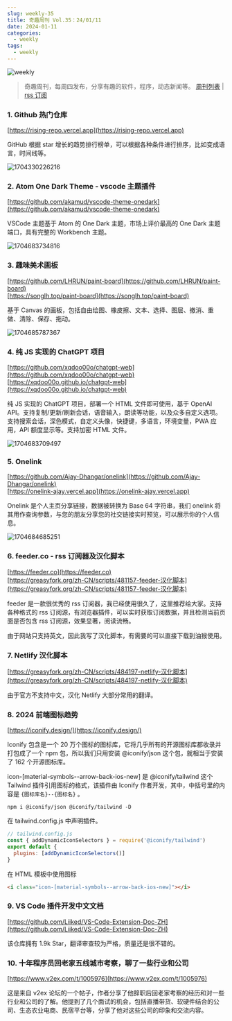 ```yaml
---
slug: weekly-35
title: 奇趣周刊 Vol.35：24/01/11
date: 2024-01-11
categories:
  - weekly
tags:
  - weekly
---
```


![weekly](https://imgurl.zishu.me/weekly.webp)

> 奇趣周刊，每周四发布，分享有趣的软件，程序，动态新闻等。 [周刊列表](/categories/weekly/) | [rss 订阅](/categories/weekly/index.xml)


### 1. Github 热门仓库

[https://rising-repo.vercel.app](https://rising-repo.vercel.app)

GitHub 根据 star 增长的趋势排行榜单，可以根据各种条件进行排序，比如变成语言，时间线等。

![1704330226216](https://imgurl.zishu.me/2024/01/1704330226216.webp)

### 2. Atom One Dark Theme - vscode 主题插件

[https://github.com/akamud/vscode-theme-onedark](https://github.com/akamud/vscode-theme-onedark)

VSCode 主题基于 Atom 的 One Dark 主题，市场上评价最高的 One Dark 主题端口，具有完整的 Workbench 主题。

![1704683734816](https://imgurl.zishu.me/2024/01/1704683734816.webp)

### 3. 趣味美术画板

[https://github.com/LHRUN/paint-board](https://github.com/LHRUN/paint-board)  
[https://songlh.top/paint-board](https://songlh.top/paint-board)  

基于 Canvas 的画板，包括自由绘图、橡皮擦、文本、选择、图层、撤消、重做、清除、保存、拖动。

![1704685787367](https://imgurl.zishu.me/2024/01/1704685787367.webp)

### 4. 纯 JS 实现的 ChatGPT 项目

[https://github.com/xqdoo00o/chatgpt-web](https://github.com/xqdoo00o/chatgpt-web)  
[https://xqdoo00o.github.io/chatgpt-web](https://xqdoo00o.github.io/chatgpt-web)  

纯 JS 实现的 ChatGPT 项目，部署一个 HTML 文件即可使用，基于 OpenAI API。支持复制/更新/刷新会话，语音输入，朗读等功能，以及众多自定义选项。支持搜索会话，深色模式，自定义头像，快捷键，多语言，环境变量，PWA 应用，API 额度显示等。支持加密 HTML 文件。

![1704683709497](https://imgurl.zishu.me/2024/01/1704683709497.webp)

### 5. Onelink

[https://github.com/Ajay-Dhangar/onelink](https://github.com/Ajay-Dhangar/onelink)  
[https://onelink-ajay.vercel.app](https://onelink-ajay.vercel.app)  

Onelink 是个人主页分享链接，数据被转换为 Base 64 字符串，我们 onelink 将其用作查询参数，与您的朋友分享您的社交链接实时预览，可以展示你的个人信息。

![1704684685251](https://imgurl.zishu.me/2024/01/1704684685251.webp)

### 6. feeder.co - rss 订阅器及汉化脚本

[https://feeder.co](https://feeder.co)  
[https://greasyfork.org/zh-CN/scripts/481157-feeder-汉化脚本](https://greasyfork.org/zh-CN/scripts/481157-feeder-汉化脚本) 

feeder 是一款很优秀的 rss 订阅器，我已经使用很久了，这里推荐给大家。支持各种格式的 rss 订阅源，有浏览器插件，可以实时获取订阅数据，并且检测当前页面是否包含 rss 订阅源，效果显著，阅读流畅。

由于网站只支持英文，因此我写了汉化脚本，有需要的可以直接下载到油猴使用。

### 7. Netlify 汉化脚本

[https://greasyfork.org/zh-CN/scripts/484197-netlify-汉化脚本](https://greasyfork.org/zh-CN/scripts/484197-netlify-汉化脚本)

由于官方不支持中文，汉化 Netlify 大部分常用的翻译。

### 8. 2024 前端图标趋势

[https://iconify.design/](https://iconify.design/)

Iconify 包含是一个 20 万个图标的图标库，它将几乎所有的开源图标库都收录并打包成了一个 npm 包，所以我们只用安装 @iconify/json 这个包，就相当于安装了 162 个开源图标库。

icon-[material-symbols--arrow-back-ios-new] 是 @iconify/tailwind 这个 Tailwind 插件引用图标的格式，该插件由 Iconify 作者开发，其中，中括号里的内容是 `{图标库名}--{图标名}` 。

```shell
npm i @iconify/json @iconify/tailwind -D
```

在 tailwind.config.js 中声明插件。
```js
// tailwind.config.js
const { addDynamicIconSelectors } = require('@iconify/tailwind')
export default {
  plugins: [addDynamicIconSelectors()]
}
```

在 HTML 模板中使用图标
```html
<i class="icon-[material-symbols--arrow-back-ios-new]"></i>
```

### 9. VS Code 插件开发中文文档 

[https://github.com/Liiked/VS-Code-Extension-Doc-ZH](https://github.com/Liiked/VS-Code-Extension-Doc-ZH)

该仓库拥有 1.9k Star，翻译审查较为严格，质量还是很不错的。

### 10. 十年程序员回老家五线城市考察，聊了一些行业和公司

[https://www.v2ex.com/t/1005976](https://www.v2ex.com/t/1005976)

这是来自 v2ex 论坛的一个帖子，作者分享了他辞职后回老家考察的经历和对一些行业和公司的了解。他提到了几个面试的机会，包括直播带货、软硬件结合的公司、生态农业电商、民宿平台等，分享了他对这些公司的印象和交流内容。
